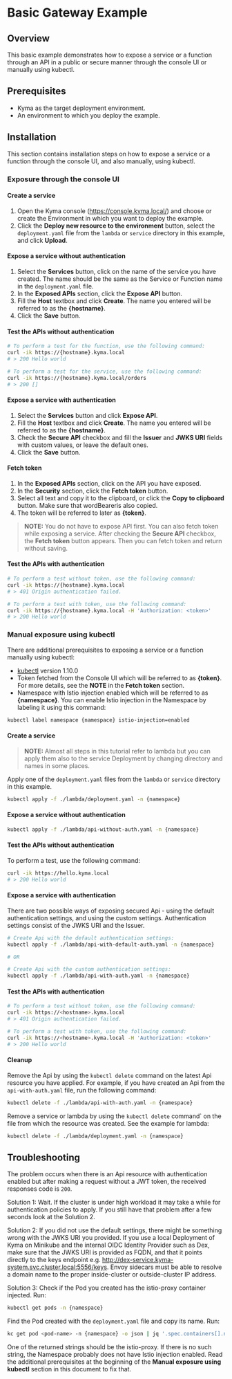 # Basic Gateway Example

## Overview

This basic example demonstrates how to expose a service or a function through an API in a public or secure manner through the console UI or manually using kubectl.

## Prerequisites

- Kyma as the target deployment environment.
- An environment to which you deploy the example.

## Installation

This section contains installation steps on how to expose a service or a function through the console UI, and also manually, using kubectl.

### Exposure through the console UI

#### Create a service

1. Open the Kyma console (https://console.kyma.local/) and choose or create the Environment in which you want to deploy the example.
2. Click the **Deploy new resource to the environment** button, select the `deployment.yaml` file from the `lambda` or `service` directory in this example, and click **Upload**.

#### Expose a service without authentication

1. Select the **Services** button, click on the name of the service you have created. The name should be the same as the Service or Function name in the `deployment.yaml` file.
2. In the **Exposed APIs** section, click the **Expose API** button.
3. Fill the **Host** textbox and click **Create**. The name you entered will be referred to as the **\{hostname\}**.
4. Click the **Save** button.

#### Test the APIs without authentication

```bash
# To perform a test for the function, use the following command:
curl -ik https://{hostname}.kyma.local
# > 200 Hello world

# To perform a test for the service, use the following command:
curl -ik https://{hostname}.kyma.local/orders
# > 200 []
```

#### Expose a service with authentication

1. Select the **Services** button and click **Expose API**.
2. Fill the **Host** textbox and click **Create**. The name you entered will be referred to as the **\{hostname\}**.
3. Check the **Secure API** checkbox and fill the **Issuer** and **JWKS URI** fields with custom values, or leave the default ones.
4. Click the **Save** button.

#### Fetch token

1. In the **Exposed APIs** section, click on the API you have exposed.
2. In the **Security** section, click the **Fetch token** button.
3. Select all text and copy it to the clipboard, or click the **Copy to clipboard** button. Make sure that wordBeareris also copied.
4. The token will be referred to later as **\{token\}**.

>**NOTE:** You do not have to expose API first. You can also fetch token while exposing a service. After checking the **Secure API** checkbox, the **Fetch token** button appears. Then you can fetch token and return without saving.

#### Test the APIs with authentication

```bash
# To perform a test without token, use the following command:
curl -ik https://{hostname}.kyma.local
# > 401 Origin authentication failed.

# To perform a test with token, use the following command:
curl -ik https://{hostname}.kyma.local -H 'Authorization: <token>'
# > 200 Hello world
```

### Manual exposure using kubectl

There are additional prerequisites to exposing a service or a function manually using kubectl:

- [kubectl](https://kubernetes.io/docs/tasks/tools/install-kubectl/) version 1.10.0
- Token fetched from the Console UI which will be referred to as **\{token\}**. For more details, see the **NOTE** in the **Fetch token** section.
- Namespace with Istio injection enabled which will be referred to as **\{namespace\}**. You can enable Istio injection in the Namespace by labeling it using this command:

``` bash
kubectl label namespace {namespace} istio-injection=enabled
```

#### Create a service

>**NOTE:** Almost all steps in this tutorial refer to lambda but you can apply them also to the service Deployment by changing directory and names in some places.

Apply one of the `deployment.yaml` files from the `lambda` or `service` directory in this example.

``` bash
kubectl apply -f ./lambda/deployment.yaml -n {namespace}
```

#### Expose a service without authentication

``` bash
kubectl apply -f ./lambda/api-without-auth.yaml -n {namespace}
```

#### Test the APIs without authentication

To perform a test, use the following command:

```bash
curl -ik https://hello.kyma.local
# > 200 Hello world
```

#### Expose a service with authentication

There are two possible ways of exposing secured Api - using the default authentication settings, and using the custom settings. Authentication settings consist of the JWKS URI and the Issuer.

``` bash
# Create Api with the default authentication settings:
kubectl apply -f ./lambda/api-with-default-auth.yaml -n {namespace}

# OR

# Create Api with the custom authentication settings:
kubectl apply -f ./lambda/api-with-auth.yaml -n {namespace}
```

#### Test the APIs with authentication

```bash
# To perform a test without token, use the following command:
curl -ik https://<hostname>.kyma.local
# > 401 Origin authentication failed.

# To perform a test with token, use the following command:
curl -ik https://<hostname>.kyma.local -H 'Authorization: <token>'
# > 200 Hello world
```

#### Cleanup

Remove the Api by using the `kubectl delete` command on the latest Api resource you have applied. For example, if you have created an Api from the `api-with-auth.yaml` file, run the following command:

```bash
kubectl delete -f ./lambda/api-with-auth.yaml -n {namespace}
```

Remove a service or lambda by using the `kubectl delete` command` on the file from which the resource was created. See the example for lambda:

```bash
kubectl delete -f ./lambda/deployment.yaml -n {namespace}
```

## Troubleshooting

The problem occurs when there is an Api resource with authentication enabled but after making a request without a JWT token, the received responses code is `200`.

Solution 1: Wait. If the cluster is under high workload it may take a while for authentication policies to apply. If you still have that problem after a few seconds look at the Solution 2.


Solution 2: If you did not use the default settings, there might be something wrong with the JWKS URI you provided. If you use a local Deployment of Kyma on Minikube and the internal OIDC Identity Provider such as Dex, make sure that the JWKS URI is provided as FQDN, and that it points directly to the keys endpoint e.g. http://dex-service.kyma-system.svc.cluster.local:5556/keys. Envoy sidecars must be able to resolve a domain name to the proper inside-cluster or outside-cluster IP address.

Solution 3: Check if the Pod you created has the istio-proxy container injected. Run:

``` bash
kubectl get pods -n {namespace}
```

Find the Pod created with the `deployment.yaml` file and copy its name. Run:

``` bash
kc get pod <pod-name> -n {namespace} -o json | jq '.spec.containers[].name'
```

One of the returned strings should be the istio-proxy. If there is no such string, the Namespace probably does not have Istio injection enabled. Read the additional prerequisites at the beginning of the **Manual exposure using kubectl** section in this document to fix that.